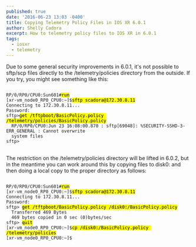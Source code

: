 ```yaml
---
published: true
date: '2016-06-23 13:03 -0400'
title: Copying Telemetry Policy Files in IOS XR 6.0.1
author: Shelly Cadora
excerpt: How to telemetry policy files to IOS XR in 6.0.1
tags:
  - iosxr
  - telemetry
---
```

Due to some general security improvements in 6.0.1, it's not possible to sftp/scp files directly to the /telemetry/policies directory from the outside.  If you try, you might see something like this:  

<div class="highlighter-rouge">
<pre class="highlight">
<code>
RP/0/RP0/CPU0:Sun601#<mark>run</mark>
[xr-vm_node0_RP0_CPU0:~]$<mark>sftp scadora@172.30.8.11</mark> 
Connecting to 172.30.8.11...  
Password:  
sftp&gt;<mark>get /tftpboot/BasicPolicy.policy /telemetry/policies/BasicPolicy.policy</mark> 
  RP/0/RP0/CPU0:Jun 23 16:08:00.870 : sftp[69048]: %SECURITY-SSHD-3-ERR_GENERAL : Cannot overwrite  
  system files  
sftp&gt;
</code>
</pre>
</div>


The restriction on the /telemetry/policies directory will be lifted in 6.0.2, but in the meantime you can work around this by copying files to disk0: and then doing a local copy to the proper directory as follows:  

<div class="highlighter-rouge">
<pre class="highlight">
<code>
RP/0/RP0/CPU0:Sun601#<mark>run</mark>
[xr-vm_node0_RP0_CPU0:~]$<mark>sftp scadora@172.30.8.11</mark>
Connecting to 172.30.8.11...  
Password:  
sftp&gt; <mark>get /tftpboot/BasicPolicy.policy /disk0:/BasicPolicy.policy</mark>
  Transferred 469 Bytes  
  469 bytes copied in 0 sec (0)bytes/sec  
sftp&gt; <mark>quit</mark>  
[xr-vm_node0_RP0_CPU0:~]$<mark>cp /disk0:/BasicPolicy.policy /telemetry/policies</mark>
[xr-vm_node0_RP0_CPU0:~]$
</code>
</pre>
</div>
